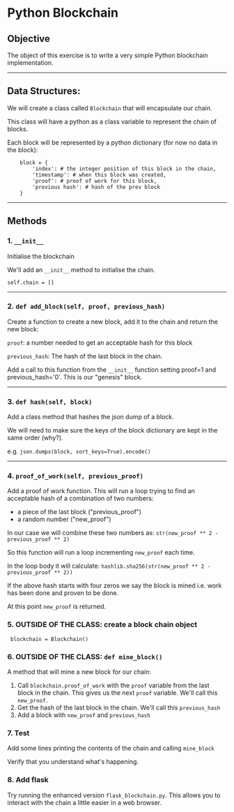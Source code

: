 # Python Blockchain

## Objective
The object of this exercise is to write a very simple Python blockchain implementation.

---

## Data Structures:

We will create a class called ```Blockchain``` that will encapsulate our chain.

This class will have a python as a class variable to represent the chain of blocks.

Each block will be represented by a python dictionary (for now no data in the block):
```
    block = {
        'index': # the integer position of this block in the chain,
        'timestamp': # when this block was created,
        'proof': # proof of work for this block,
        'previous hash': # hash of the prev block
    }
```

---

## Methods

### 1. ```__init__```
Initialise the blockchain

We'll add an ```__init__``` method to initialise the chain.

```self.chain = []```

---

### 2. ```def add_block(self, proof, previous_hash)```
Create a function to create a new block, add it to the chain and return the new block:


```proof```: a number needed to get an acceptable hash for this block

```previous_hash```: The hash of the last block in the chain.

Add a call to this function from the ```__init__``` function setting proof=1 and previous_hash='0'. This is our "genesis" block.

---

### 3. ```def hash(self, block)```
Add a class method that hashes the json dump of a block.

We will need to make sure the keys of the block dictionary are kept in the same order (why?).

e.g. ```json.dumps(block, sort_keys=True).encode()```

---

### 4. ```proof_of_work(self, previous_proof)```
Add a proof of work function. This will run a loop trying to find an acceptable hash of a combination of two numbers:

* a piece of the last block ("previous_proof")
* a random number ("new_proof")

In our case we will combine these two numbers as:
```str(new_proof ** 2 - previous_proof ** 2)```

So this function will run a loop incrementing ```new_proof``` each time.

In the loop body it will calculate:
```hashlib.sha256(str(new_proof ** 2 - previous_proof ** 2))```

If the above hash starts with four zeros we say the block is mined i.e. work has been done and proven to be done.

At this point ```new_proof``` is returned.


### 5. OUTSIDE OF THE CLASS: create a block chain object
``` blockchain = Blockchain()```

### 6. OUTSIDE OF THE CLASS: ```def mine_block()```
A method that will mine a new block for our chain:
1. Call ```blockchain.proof_of_work``` with the ```proof``` variable from the last block in the chain. This gives us the next ```proof``` variable. We'll call this ```new_proof```.
2. Get the hash of the last block in the chain. We'll call this ```previous_hash```
3. Add a block with ```new_proof``` and ```previous_hash```

### 7. Test
Add some lines printing the contents of the chain and calling ```mine_block```

Verify that you understand what's happening.

### 8. Add flask
Try running the enhanced version ```flask_blockchain.py```. This allows you to interact with the chain a little easier in a web browser.